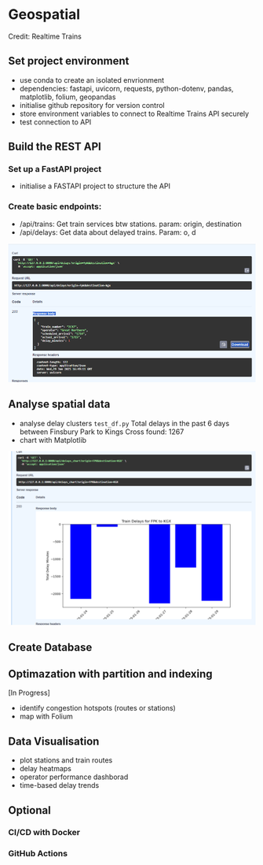 # Geospatial 

Credit: Realtime Trains

## Set project environment
- use conda to create an isolated envrionment 
- dependencies: fastapi, uvicorn, requests, python-dotenv, pandas, matplotlib, folium, geopandas
- initialise github repository for version control
- store environment variables to connect to Realtime Trains API securely 
- test connection to API

## Build the REST API 
### Set up a FastAPI project
-  initialise a FASTAPI project to structure the API

### Create basic endpoints:
- /api/trains: Get train  services btw stations. param: origin, destination
- /api/delays: Get data about delayed trains. Param: o, d 

![alt text](images/image-11.png)


## Analyse spatial data 
- analyse delay clusters `test_df.py` 
Total delays in the past 6 days between Finsbury Park to Kings Cross found: 1267
- chart with Matplotlib

![alt text](image.png)

## Create Database 
## Optimazation with partition and indexing 


[In Progress]
- identify congestion hotspots (routes or stations)
- map with Folium 

## Data Visualisation
- plot stations and train routes 
- delay heatmaps 
- operator performance dashborad
- time-based delay trends

## Optional
### CI/CD with Docker
### GitHub Actions

